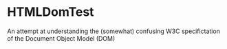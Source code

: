 # HTMLDomTest
An attempt at understanding the (somewhat) confusing W3C specifictation of the Document Object Model (DOM)

